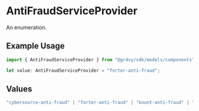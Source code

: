 # AntiFraudServiceProvider

An enumeration.

## Example Usage

```typescript
import { AntiFraudServiceProvider } from "@gr4vy/sdk/models/components";

let value: AntiFraudServiceProvider = "forter-anti-fraud";
```

## Values

```typescript
"cybersource-anti-fraud" | "forter-anti-fraud" | "kount-anti-fraud" | "sift-anti-fraud" | "mock-anti-fraud"
```